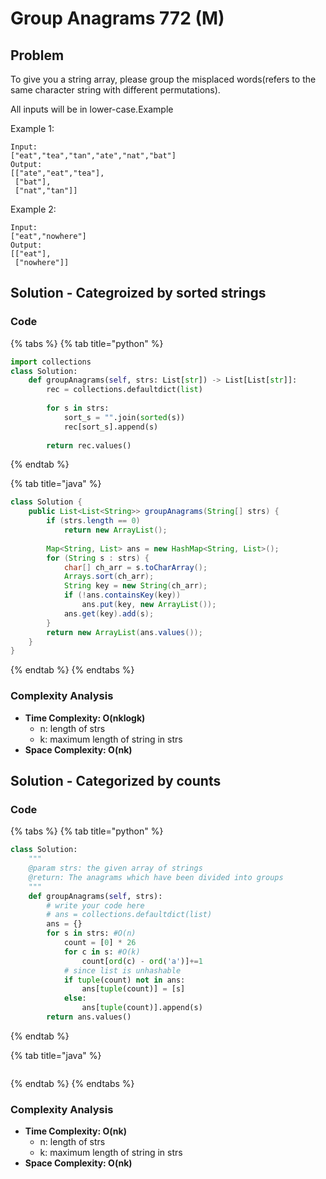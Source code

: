 # Group Anagrams 772 (M)

## Problem

To give you a string array, please group the misplaced words(refers to the same character string with different permutations).

All inputs will be in lower-case.Example

Example 1:

```
Input:
["eat","tea","tan","ate","nat","bat"]
Output:
[["ate","eat","tea"],
 ["bat"],
 ["nat","tan"]]
```

Example 2:

```
Input:
["eat","nowhere"]
Output:
[["eat"],
 ["nowhere"]]
```

## Solution - Categroized by sorted strings

### Code

{% tabs %}
{% tab title="python" %}
```python
import collections
class Solution:
    def groupAnagrams(self, strs: List[str]) -> List[List[str]]:
        rec = collections.defaultdict(list)
        
        for s in strs:
            sort_s = "".join(sorted(s))
            rec[sort_s].append(s)
            
        return rec.values()
```
{% endtab %}

{% tab title="java" %}
```java
class Solution {
    public List<List<String>> groupAnagrams(String[] strs) {
        if (strs.length == 0)
            return new ArrayList();
        
        Map<String, List> ans = new HashMap<String, List>();
        for (String s : strs) {
            char[] ch_arr = s.toCharArray();
            Arrays.sort(ch_arr);
            String key = new String(ch_arr);
            if (!ans.containsKey(key))
                ans.put(key, new ArrayList());
            ans.get(key).add(s);
        }
        return new ArrayList(ans.values());
    }
}
```
{% endtab %}
{% endtabs %}

### Complexity Analysis

* **Time Complexity: O(nklogk)**
  * n: length of strs
  * k: maximum length of string in strs
* **Space Complexity: O(nk)**

## Solution - Categorized by counts

### Code

{% tabs %}
{% tab title="python" %}
```python
class Solution:
    """
    @param strs: the given array of strings
    @return: The anagrams which have been divided into groups
    """
    def groupAnagrams(self, strs):
        # write your code here
        # ans = collections.defaultdict(list)
        ans = {}
        for s in strs: #O(n)
            count = [0] * 26
            for c in s: #O(k)
                count[ord(c) - ord('a')]+=1
            # since list is unhashable 
            if tuple(count) not in ans:
                ans[tuple(count)] = [s]
            else:
                ans[tuple(count)].append(s)
        return ans.values()
```
{% endtab %}

{% tab title="java" %}
```
```
{% endtab %}
{% endtabs %}

### Complexity Analysis

* **Time Complexity: O(nk)**
  * n: length of strs
  * k: maximum length of string in strs
* **Space Complexity: O(nk)**
